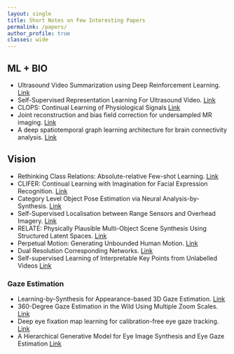 ```yaml
---
layout: single
title: Short Notes on Few Interesting Papers
permalink: /papers/
author_profile: true
classes: wide
---
```

## ML + BIO
* Ultrasound Video Summarization using Deep Reinforcement Learning. [Link](/VideoSummRL/)
* Self-Supervised Representation Learning For Ultrasound Video. [Link](/UNSUPERVISED_US_VIDEO/)
* CLOPS: Continual Learning of Physiological Signals [Link](/CLOPS/)
* Joint reconstruction and bias field correction for undersampled MR imaging. [Link](/2007.13123/)
* A deep spatiotemporal graph learning architecture for brain connectivity analysis. [Link](/9175360/)

## Vision
* Rethinking Class Relations: Absolute-relative Few-shot Learning. [Link](/ARL/)
* CLIFER: Continual Learning with Imagination for Facial Expression Recognition. [Link](/CLIFER/)
* Category Level Object Pose Estimation via Neural Analysis-by-Synthesis. [Link](/2008.08145/)
* Self-Supervised Localisation between Range Sensors and Overhead Imagery. [Link](/pnm_radar_based_localization/)
* RELATE: Physically Plausible Multi-Object Scene Synthesis Using Structured Latent Spaces. [Link](/RELATE/)
* Perpetual Motion: Generating Unbounded Human Motion. [Link](/2007.13886/)
* Dual Resolution Corresponding Networks. [Link](/DRCN/)
* Self-supervised Learning of Interpretable Key Points from Unlabelled Videos [Link](/Jakab20/)

### Gaze Estimation
* Learning-by-Synthesis for Appearance-based 3D Gaze Estimation. [Link](/learning_by_synthesis/)
* 360-Degree Gaze Estimation in the Wild Using Multiple Zoom Scales. [Link](/gaze/)
* Deep eye fixation map learning for calibration-free eye gaze tracking. [Link](/defm_2016/)
* A Hierarchical Generative Model for Eye Image Synthesis and Eye Gaze Estimation [Link](/HGSM/)

